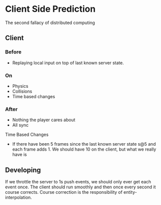 # Client Side Prediction
The second fallacy of distributed computing 

## Client
### Before
- Replaying local input on top of last known server state.

### On
- Physics
- Collisions
- Time based changes

### After
- Nothing the player cares about
- All sync


Time Based Changes
- If there have been 5 frames since the last known server state s@5 and each frame adds 1. We should have 10 on the client, but what we really have is 



## Developing
If we throttle the server to 1s push events, we should only ever get each event once. The client should run smoothly and then once every second it course corrects. Course correction is the responsibility of entity-interpolation.


